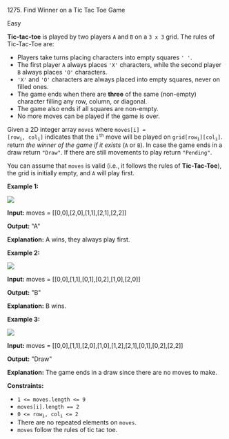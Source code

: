 1275\. Find Winner on a Tic Tac Toe Game

Easy

**Tic-tac-toe** is played by two players `A` and `B` on a `3 x 3` grid. The rules of Tic-Tac-Toe are:

*   Players take turns placing characters into empty squares `' '`.
*   The first player `A` always places `'X'` characters, while the second player `B` always places `'O'` characters.
*   `'X'` and `'O'` characters are always placed into empty squares, never on filled ones.
*   The game ends when there are **three** of the same (non-empty) character filling any row, column, or diagonal.
*   The game also ends if all squares are non-empty.
*   No more moves can be played if the game is over.

Given a 2D integer array `moves` where <code>moves[i] = [row<sub>i</sub>, col<sub>i</sub>]</code> indicates that the <code>i<sup>th</sup></code> move will be played on <code>grid[row<sub>i</sub>][col<sub>i</sub>]</code>. return _the winner of the game if it exists_ (`A` or `B`). In case the game ends in a draw return `"Draw"`. If there are still movements to play return `"Pending"`.

You can assume that `moves` is valid (i.e., it follows the rules of **Tic-Tac-Toe**), the grid is initially empty, and `A` will play first.

**Example 1:**

![](https://assets.leetcode.com/uploads/2021/09/22/xo1-grid.jpg)

**Input:** moves = [[0,0],[2,0],[1,1],[2,1],[2,2]]

**Output:** "A"

**Explanation:** A wins, they always play first.

**Example 2:**

![](https://assets.leetcode.com/uploads/2021/09/22/xo2-grid.jpg)

**Input:** moves = [[0,0],[1,1],[0,1],[0,2],[1,0],[2,0]]

**Output:** "B"

**Explanation:** B wins.

**Example 3:**

![](https://assets.leetcode.com/uploads/2021/09/22/xo3-grid.jpg)

**Input:** moves = [[0,0],[1,1],[2,0],[1,0],[1,2],[2,1],[0,1],[0,2],[2,2]]

**Output:** "Draw"

**Explanation:** The game ends in a draw since there are no moves to make.

**Constraints:**

*   `1 <= moves.length <= 9`
*   `moves[i].length == 2`
*   <code>0 <= row<sub>i</sub>, col<sub>i</sub> <= 2</code>
*   There are no repeated elements on `moves`.
*   `moves` follow the rules of tic tac toe.